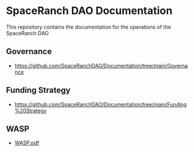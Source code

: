 # SpaceRanch DAO Documentation

This repository contains the documentation for the operations of the SpaceRanch DAO

## Governance
- https://github.com/SpaceRanchDAO/Documentation/tree/main/Governance

## Funding Strategy
- https://github.com/SpaceRanchDAO/Documentation/tree/main/Funding%20Strategy
## WASP
- [WASP.pdf](https://github.com/SpaceRanchDAO/Documentation/files/10144031/WASP.pdf)
